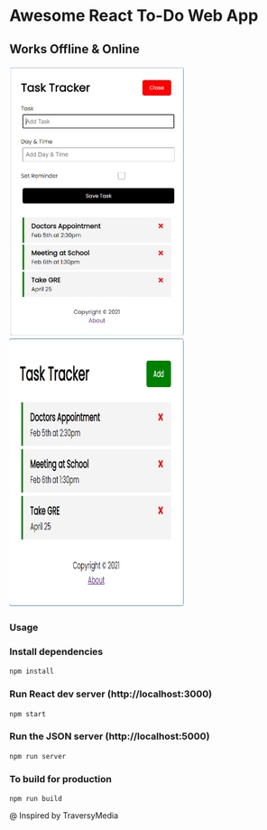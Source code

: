 # Awesome React To-Do Web App

## Works Offline & Online

<a href="url"><img src="https://github.com/JonTimus/Awesome-React-To-Do-App/blob/main/src/pics/image1.png" align="left" height="480" width="310" ></a>
<a href="url"><img src="https://github.com/JonTimus/Awesome-React-To-Do-App/blob/main/src/pics/image2.png" lign="center" height="480" width="310" ></a>

### Usage

### Install dependencies

```
npm install
```

### Run React dev server (http://localhost:3000)

```
npm start
```

### Run the JSON server (http://localhost:5000)

```
npm run server
```

### To build for production

```
npm run build
```

@ Inspired by TraversyMedia
